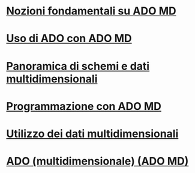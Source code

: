 # [Nozioni fondamentali su ADO MD](ado-md-fundamentals.md)
# [Uso di ADO con ADO MD](using-ado-with-ado-md.md)
# [Panoramica di schemi e dati multidimensionali](overview-of-multidimensional-schemas-and-data.md)
# [Programmazione con ADO MD](programming-with-ado-md.md)
# [Utilizzo dei dati multidimensionali](working-with-multidimensional-data.md)
# [ADO (multidimensionale) (ADO MD)](ado-multidimensional-ado-md.md)
